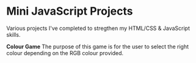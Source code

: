 # Mini JavaScript Projects 

Various projects I've completed to stregthen my HTML/CSS & JavaScript skills.

<b>Colour Game</b>
  The purpose of this game is for the user to select the right colour depending on the RGB colour provided.
